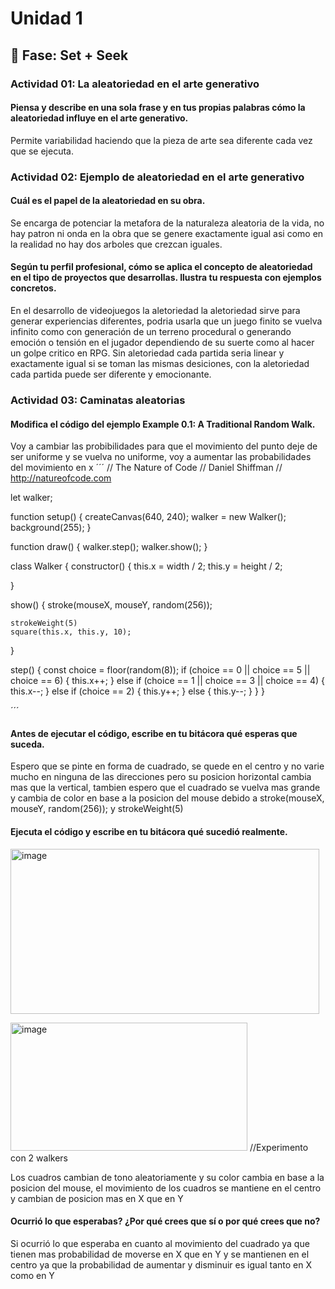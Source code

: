 # Unidad 1

## 🔎 Fase: Set + Seek

### Actividad 01: La aleatoriedad en el arte generativo
#### Piensa y describe en una sola frase y en tus propias palabras cómo la aleatoriedad influye en el arte generativo.
Permite variabilidad haciendo que la pieza de arte sea diferente cada vez que se ejecuta.

### Actividad 02: Ejemplo de aleatoriedad en el arte generativo
#### Cuál es el papel de la aleatoriedad en su obra.
Se encarga de potenciar la metafora de la naturaleza aleatoria de la vida, no hay patron ni onda en la obra que se genere exactamente igual asi como en la realidad no hay dos arboles que crezcan iguales.
#### Según tu perfil profesional, cómo se aplica el concepto de aleatoriedad en el tipo de proyectos que desarrollas. Ilustra tu respuesta con ejemplos concretos.
En el desarrollo de videojuegos la aletoriedad la aletoriedad sirve para generar experiencias diferentes, podria usarla que un juego finito se vuelva infinito como con generación de un terreno procedural o generando emoción o tensión en el jugador dependiendo de su suerte como al hacer un golpe critico en RPG. Sin aletoriedad cada partida seria linear y exactamente igual si se toman las mismas desiciones, con la aletoriedad cada partida puede 
ser diferente y emocionante.
### Actividad 03: Caminatas aleatorias
#### Modifica el código del ejemplo Example 0.1: A Traditional Random Walk.
Voy a cambiar las probibilidades para que el movimiento del punto deje de ser uniforme y se vuelva no uniforme, voy a aumentar las probabilidades del movimiento en x
´´´
// The Nature of Code
// Daniel Shiffman
// http://natureofcode.com

let walker;

function setup() {
  createCanvas(640, 240);
  walker = new Walker();
  background(255);
}

function draw() {
  walker.step();
  walker.show();
}

class Walker {
  constructor() {
    this.x = width / 2;
    this.y = height / 2;

  }

  show() {
    stroke(mouseX, mouseY, random(256));
    
    strokeWeight(5)
    square(this.x, this.y, 10);
    
  }

  step() {
    const choice = floor(random(8));
    if (choice == 0 || choice == 5 || choice == 6) {
      this.x++;
    } else if (choice == 1 || choice == 3 || choice == 4) {
      this.x--;
    } else if (choice == 2) {
      this.y++;
    } else {
      this.y--;
    }
  }
}



´´´

#### Antes de ejecutar el código, escribe en tu bitácora qué esperas que suceda.
Espero que se pinte en forma de cuadrado, se quede en el centro y no varie mucho en ninguna de las direcciones pero su posicion horizontal cambia mas que la vertical, tambien espero que el cuadrado se vuelva mas grande y cambia de color en base a la posicion del mouse debido a stroke(mouseX, mouseY, random(256)); y strokeWeight(5)

#### Ejecuta el código y escribe en tu bitácora qué sucedió realmente.
<img width="494" height="264" alt="image" src="https://github.com/user-attachments/assets/481d76ad-f8b9-4c2f-9294-aa57ebf0f33c" />

<img width="379" height="205" alt="image" src="https://github.com/user-attachments/assets/095648bd-3d8f-437f-a33a-2c3cc89cb856" /> //Experimento con 2 walkers

Los cuadros cambian de tono aleatoriamente y su color cambia en base a la posicion del mouse, el movimiento de los cuadros se mantiene en el centro y cambian de posicion mas en X que en Y

#### Ocurrió lo que esperabas? ¿Por qué crees que sí o por qué crees que no?
Si ocurrió lo que esperaba en cuanto al movimiento del cuadrado ya que tienen mas probabilidad de moverse en X que en Y y se mantienen en el centro ya que la probabilidad de aumentar y disminuir es igual tanto en X como en Y





